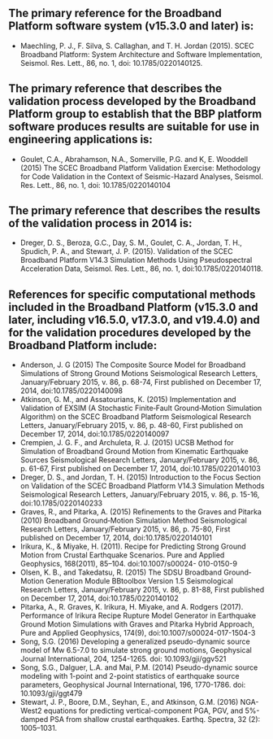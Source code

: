 ## The primary reference for the Broadband Platform software system (v15.3.0 and later) is:

* Maechling, P. J., F. Silva, S. Callaghan, and T. H. Jordan (2015). SCEC Broadband Platform: System Architecture and Software Implementation, Seismol. Res. Lett., 86, no. 1, doi: 10.1785/0220140125.

## The primary reference that describes the validation process developed by the Broadband Platform group to establish that the BBP platform software produces results are suitable for use in engineering applications is:

* Goulet, C.A., Abrahamson, N.A., Somerville, P.G. and K, E. Wooddell (2015) The SCEC Broadband Platform Validation Exercise: Methodology for Code Validation in the Context of Seismic-Hazard Analyses, Seismol. Res. Lett., 86, no. 1, doi: 10.1785/0220140104

## The primary reference that describes the results of the validation process in 2014 is:

* Dreger, D. S., Beroza, G.C., Day, S. M., Goulet, C. A., Jordan, T. H., Spudich, P. A., and Stewart, J. P. (2015). Validation of the SCEC Broadband Platform V14.3 Simulation Methods Using Pseudospectral Acceleration Data, Seismol. Res. Lett., 86, no. 1, doi:10.1785/0220140118.

## References for specific computational methods included in the Broadband Platform (v15.3.0 and later, including v16.5.0, v17.3.0, and v19.4.0) and for the validation procedures developed by the Broadband Platform include:

* Anderson, J. G (2015) The Composite Source Model for Broadband Simulations of Strong Ground Motions Seismological Research Letters, January/February 2015, v. 86, p. 68-74, First published on December 17, 2014, doi:10.1785/0220140098
* Atkinson, G. M., and Assatourians, K. (2015) Implementation and Validation of EXSIM (A Stochastic Finite‐Fault Ground‐Motion Simulation Algorithm) on the SCEC Broadband Platform Seismological Research Letters, January/February 2015, v. 86, p. 48-60, First published on December 17, 2014, doi:10.1785/0220140097
* Crempien, J. G. F., and Archuleta, R. J. (2015) UCSB Method for Simulation of Broadband Ground Motion from Kinematic Earthquake Sources Seismological Research Letters, January/February 2015, v. 86, p. 61-67, First published on December 17, 2014, doi:10.1785/0220140103
* Dreger, D. S., and Jordan, T. H. (2015) Introduction to the Focus Section on Validation of the SCEC Broadband Platform V14.3 Simulation Methods Seismological Research Letters, January/February 2015, v. 86, p. 15-16, doi:10.1785/0220140233
* Graves, R., and Pitarka, A. (2015) Refinements to the Graves and Pitarka (2010) Broadband Ground‐Motion Simulation Method Seismological Research Letters, January/February 2015, v. 86, p. 75-80, First published on December 17, 2014, doi:10.1785/0220140101
* Irikura, K., & Miyake, H. (2011). Recipe for Predicting Strong Ground Motion from Crustal Earthquake Scenarios. Pure and Applied Geophysics, 168(2011), 85–104. doi:10.1007/s00024- 010-0150-9
*  Olsen, K. B., and Takedatsu, R. (2015) The SDSU Broadband Ground‐Motion Generation Module BBtoolbox Version 1.5 Seismological Research Letters, January/February 2015, v. 86, p. 81-88, First published on December 17, 2014, doi:10.1785/0220140102
* Pitarka, A., R. Graves, K. Irikura, H. Miyake, and A. Rodgers (2017). Performance of Irikura Recipe Rupture Model Generator in Earthquake Ground Motion Simulations with Graves and Pitarka Hybrid Approach, Pure and Applied Geophysics, 174(9), doi:10.1007/s00024-017-1504-3
* Song, S.G. (2016) Developing a generalized pseudo-dynamic source model of Mw 6.5-7.0 to simulate strong ground motions, Geophysical Journal International, 204, 1254-1265. doi: 10.1093/gji/ggv521
* Song, S.G., Dalguer, L.A. and Mai, P.M. (2014) Pseudo-dynamic source modeling with 1-point and 2-point statistics of earthquake source parameters, Geophysical Journal International, 196, 1770-1786. doi: 10.1093/gji/ggt479
* Stewart, J. P., Boore, D.M., Seyhan, E., and Atkinson, G.M. (2016) NGA-West2 equations for predicting vertical-component PGA, PGV, and 5%-damped PSA from shallow crustal earthquakes. Earthq. Spectra, 32 (2): 1005–1031.
